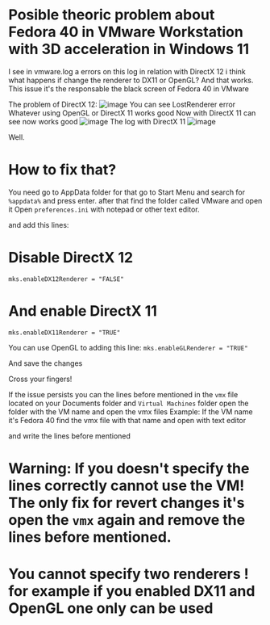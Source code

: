 # Posible theoric problem about Fedora 40 in VMware Workstation with 3D acceleration in Windows 11

I see in vmware.log a errors on this log in relation with DirectX 12 i think what happens if change the renderer to DX11 or OpenGL?
And that works. This issue it's the responsable the black screen of Fedora 40 in VMware 

The problem of DirectX 12:
![image](https://github.com/user-attachments/assets/4c511ba4-2e30-459c-9806-ff607442c0fd)
You can see LostRenderer error
Whatever using OpenGL or DirectX 11 works good
Now with DirectX 11 can see now works good
![image](https://github.com/user-attachments/assets/533288e8-4c4e-4b57-9080-d5caf2eda9ba)
The log with DirectX 11
![image](https://github.com/user-attachments/assets/d2a4d1d6-f866-4eaf-b1b1-1d7f8ed35718)



Well.
# How to fix that?

You need go to AppData folder for that go to Start Menu and search for `%appdata%` and press enter. 
after that find the folder called VMware and open it
Open `preferences.ini` with notepad or other text editor.

and add this lines:

# Disable DirectX 12
`mks.enableDX12Renderer = "FALSE"`

# And enable DirectX 11 
`mks.enableDX11Renderer = "TRUE"`

You can use OpenGL to adding this line:
`mks.enableGLRenderer = "TRUE"`

And save the changes

Cross your fingers!

If the issue persists you can the lines before mentioned in the `vmx` file located on your Documents folder and `Virtual Machines` folder open the folder with the VM name
and open the vmx files
Example:
If the VM name it's Fedora 40 find the vmx file with that name and open with text editor

and write the lines before mentioned

# Warning: If you doesn't specify the lines correctly cannot use the VM! The only fix for revert changes it's open the `vmx` again and remove the lines before mentioned.
# You cannot specify two renderers ! for example if you enabled DX11 and OpenGL one only can be used
